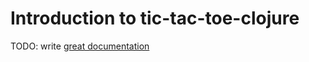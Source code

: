 # Introduction to tic-tac-toe-clojure

TODO: write [great documentation](http://jacobian.org/writing/what-to-write/)
